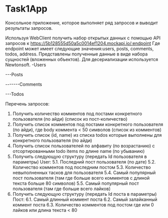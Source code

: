 # Task1App
Консольное приложение, которое выполняет ряд запросов и выводит результаты запросов.

Используя WebClient получить набор открытых данных с помощью API запросов к https://5b128555d50a5c0014ef1204.mockapi.io/:endpoint
Где endpoint может имеет следующие значения:users, posts, comments, todos, address.
Представлены полученные данные в виде набора сущностей (вложенных объектов). Для десериализации используется Newtonsoft.
-Users

---Posts

-------Comments

---Todos

Перечень запросов:
1. Получить количество комментов под постами конкретного пользователя (по айди) (список из пост-количество)
2. Получить список комментов под постами конкретного пользователя (по айди), где body коммента < 50 символов (список из комментов)
3. Получить список (id, name) из списка todos которые выполнены для конкретного пользователя (по айди)
4. Получить список пользователей по алфавиту (по возрастанию) с отсортированными todo items по длине name (по убыванию)
5. Получить следующую структуру (передать Id пользователя в параметры) User: 
  5.1. Последний пост пользователя (по дате)
  5.2. Количество комментов под последним постом
  5.3. Количество невыполненных тасков для пользователя
  5.4. Самый популярный пост пользователя (там где больше всего комментов с длиной текста больше 80 символов)
  5.5. Самый популярный пост пользователя (там где больше всего лайков)
6. Получить следующую структуру (передать Id поста в параметры) Пост:
  6.1. Самый длинный коммент поста
  6.2. Самый залайканный коммент поста
  6.3. Количество комментов под постом где или 0 лайков или длина текста < 80
